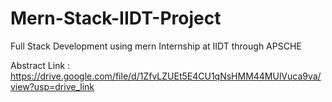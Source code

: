 # Mern-Stack-IIDT-Project
Full Stack Development using mern  Internship at IIDT through APSCHE

Abstract Link : https://drive.google.com/file/d/1ZfvLZUEt5E4CU1qNsHMM44MUlVuca9va/view?usp=drive_link

